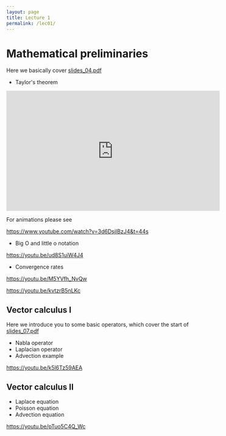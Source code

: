```yaml
---
layout: page
title: Lecture 1
permalink: /lec01/
---
```


<h1>Mathematical preliminaries</h1>

<p>Here we basically cover <span class="instructure_file_holder link_holder"><a class="inline_disabled" href="https://absalon.ku.dk/courses/72771/files/folder/slides?preview=4301079" target="_blank" rel="noopener">slides_04.pdf</a></span></p>
<ul>
    <li>Taylor's theorem</li>
</ul>
<p>
<iframe width="560" height="315" src="https://www.youtube.com/embed/6sYccIDd8FY?si=_R1BB_UHLzgEViMP" title="YouTube video player" frameborder="0" allow="accelerometer; autoplay; clipboard-write; encrypted-media; gyroscope; picture-in-picture; web-share" referrerpolicy="strict-origin-when-cross-origin" allowfullscreen></iframe>
</p>

<p>For animations please see</p>
<p><a href="https://www.youtube.com/watch?v=3d6DsjIBzJ4&amp;t=44s" target="_blank" rel="noopener">https://www.youtube.com/watch?v=3d6DsjIBzJ4&amp;t=44s</a>&nbsp;</p>
<ul>
    <li>Big O and little o notation</li>
</ul>
<p><a href="https://youtu.be/ud8S1uiW4J4" target="_blank" rel="noopener">https://youtu.be/ud8S1uiW4J4</a></p>
<ul>
    <li>Convergence rates<span class="instructure_file_holder link_holder"><br /></span></li>
</ul>
<p><a href="https://youtu.be/M5YVfh_NvQw" target="_blank" rel="noopener">https://youtu.be/M5YVfh_NvQw</a></p>
<p><a href="https://youtu.be/kvtzrB5nLKc" target="_blank" rel="noopener">https://youtu.be/kvtzrB5nLKc</a></p>
<h2>Vector calculus I</h2>
<p>Here we introduce you to some basic operators, which cover the start of <span class="instructure_file_holder link_holder"> <a class="inline_disabled" href="https://absalon.ku.dk/courses/72771/files/folder/slides?preview=4301061" target="_blank" rel="noopener">slides_07.pdf</a></span></p>
<ul>
    <li>Nabla operator</li>
    <li>Laplacian operator</li>
    <li>Advection example</li>
</ul>
<p><a href="https://youtu.be/k5l6Tz59AEA" target="_blank" rel="noopener">https://youtu.be/k5l6Tz59AEA</a>&nbsp;</p>
<h2>Vector calculus II</h2>
<ul>
    <li>Laplace equation</li>
    <li>Poisson equation</li>
    <li>Advection equation</li>
</ul>
<p><a href="https://youtu.be/pTuo5C4Q_Wc" target="_blank" rel="noopener">https://youtu.be/pTuo5C4Q_Wc</a>&nbsp;</p>